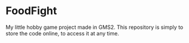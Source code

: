 # FoodFight
My little hobby game project made in GMS2. This repository is simply to store the code online, to access it at any time.
